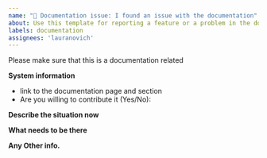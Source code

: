 ```yaml
---
name: "📖 Documentation issue: I found an issue with the documentation"
about: Use this template for reporting a feature or a problem in the documentation
labels: documentation
assignees: 'lauranovich'
---
```


Please make sure that this is a documentation related 

**System information**
- link to the documentation page and section
- Are you willing to contribute it (Yes/No):

**Describe the situation now**

**What needs to be there**

**Any Other info.**
